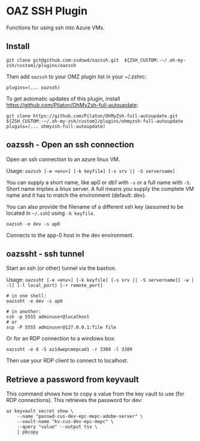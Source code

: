 # OAZ SSH Plugin

Functions for using ssh into Azure VMs.

## Install

```
git clone git@github.com:ssdowd/oazssh.git  ${ZSH_CUSTOM:-~/.oh-my-zsh/custom}/plugins/oazssh
```

Then add `oazssh` to your OMZ plugin list in your ~/.zshrc:

```
plugins=(... oazssh)
```

To get automatic updates of this plugin, install https://github.com/Pilaton/OhMyZsh-full-autoupdate:

```
git clone https://github.com/Pilaton/OhMyZsh-full-autoupdate.git ${ZSH_CUSTOM:-~/.oh-my-zsh/custom}/plugins/ohmyzsh-full-autoupdate
plugins=(... ohmyzsh-full-autoupdate)
```

## oazssh - Open an ssh connection

Open an ssh connection to an azure linux VM.

Usage: `oazssh [-e <env>] [-k keyfile] [-s srv || -S servername]`

You can supply a short name, like ap0 or db1 with `-s` or a full name with `-S`.  Short name implies a linux server.  A full means you supply the complete VM name and it has to match the environment (default: dev).

You can also provide the filename of a different ssh key (assumed to be located in `~/.ssh`) using `-k keyfile`.

```
oazssh -e dev -s ap0
```

Connects to the app-0 host in the dev environment.

## oazssht - ssh tunnel

Start an ssh (or other) tunnel via the bastion.

Usage: `oazssht [-e <env>] [-k keyfile] [-s srv || -S servername][ -w | -l] [-l local_port] [-r remote_port]`

```
# in one shell:
oazssht -e dev -s ap0 

# in another:
ssh -p 5555 adminuser@localhost
# or
scp -P 5555 adminuser@127.0.0.1:file file
```

Or for an RDP connection to a windows box:

```
oazssht -e d -S az1dwepcmepcad1 -r 3389 -l 3389
```

Then use your RDP client to connect to localhost.


## Retrieve a password from keyvault

This command shows how to copy a value from the key vault to use (for RDP connections).  This retrieves the password for dev:

```
az keyvault secret show \
    --name "passwd-cus-dev-epc-mepc-adobe-server" \
    --vault-name "kv-cus-dev-epc-mepc" \
    --query "value" --output tsv \
    | pbcopy
```
